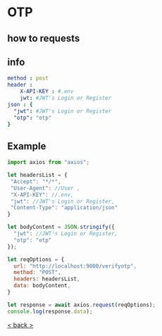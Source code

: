 # OTP

## how to requests

## info 
```yml
method : post
header :
    X-API-KEY : #.env 
    jwt: #JWT's Login or Register
json : {
  "jwt": #JWT's Login or Register
  "otp": "otp"
}
```
## Example
```js
import axios from "axios";

let headersList = {
 "Accept": "*/*",
 "User-Agent": //User ,
 "X-API-KEY": //.env,
 "jwt": //JWT's Login or Register,
 "Content-Type": "application/json" 
}

let bodyContent = JSON.stringify({
  "jwt": //JWT's Login or Register,
  "otp": "otp"
});

let reqOptions = {
  url: "http://localhost:9000/verifyotp",
  method: "POST",
  headers: headersList,
  data: bodyContent,
}

let response = await axios.request(reqOptions);
console.log(response.data);
```
[< back >](https://github.com/Destroysec/CTF/blob/main/Docs/backend/ListOfContents.md)